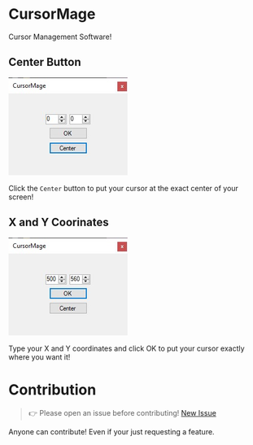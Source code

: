 # CursorMage
Cursor Management Software!

## Center Button
![Image!](./CursorMage/OutsideAssets/ScreenShot1.jpg)

Click the `Center` button to put your cursor at the exact center of your screen!

## X and Y Coorinates
![Image!](./CursorMage/OutsideAssets/ScreenShot2.jpg)

Type your X and Y coordinates and click OK to put your cursor exactly where you want it!

# Contribution
> 👉 Please open an issue before contributing! [New Issue](https://github.com/finngreiter/CursorMage/issues/new)

Anyone can contribute! Even if your just requesting a feature.
